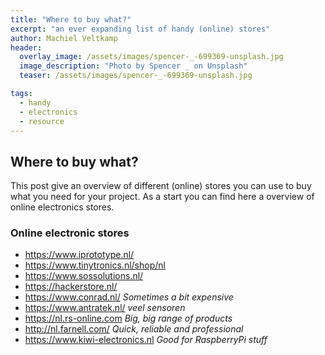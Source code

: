 ```yaml
---
title: "Where to buy what?"
excerpt: "an ever expanding list of handy (online) stores"
author: Machiel Veltkamp
header:
  overlay_image: /assets/images/spencer-_-699369-unsplash.jpg
  image_description: "Photo by Spencer _ on Unsplash"
  teaser: /assets/images/spencer-_-699369-unsplash.jpg

tags: 
  - handy
  - electronics
  - resource	
---
```


## Where to buy what?

This post give an overview of different (online) stores you can use to buy what you need for your project. As a start you can find here a overview of online electronics stores.


### Online electronic stores

* https://www.iprototype.nl/
* https://www.tinytronics.nl/shop/nl
* https://www.sossolutions.nl/
* https://hackerstore.nl/
* https://www.conrad.nl/ *Sometimes a bit expensive*
* https://www.antratek.nl/ *veel sensoren*
* https://nl.rs-online.com *Big, big range of products*
* http://nl.farnell.com/ *Quick, reliable and professional*
* https://www.kiwi-electronics.nl *Good for RaspberryPi stuff*


